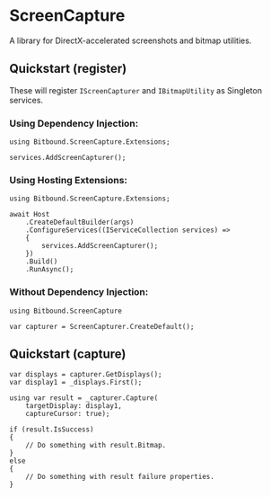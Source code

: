 # ScreenCapture
A library for DirectX-accelerated screenshots and bitmap utilities.


## Quickstart (register)

These will register `IScreenCapturer` and `IBitmapUtility` as Singleton services.


### Using Dependency Injection:

```
using Bitbound.ScreenCapture.Extensions;

services.AddScreenCapturer();
```

### Using Hosting Extensions:
```
using Bitbound.ScreenCapture.Extensions;

await Host
	.CreateDefaultBuilder(args)
	.ConfigureServices((IServiceCollection services) =>
	{
		services.AddScreenCapturer();
	})
	.Build()
	.RunAsync();
```


### Without Dependency Injection:
```
using Bitbound.ScreenCapture

var capturer = ScreenCapturer.CreateDefault();
```

## Quickstart (capture)

```
var displays = capturer.GetDisplays();
var display1 = _displays.First();

using var result = _capturer.Capture(
    targetDisplay: display1,
    captureCursor: true);

if (result.IsSuccess)
{
    // Do something with result.Bitmap.
}
else
{
    // Do something with result failure properties.
}
```